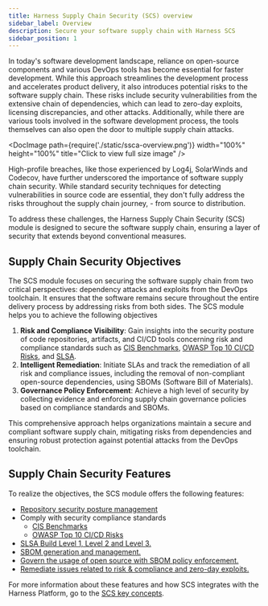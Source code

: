 ```yaml
---
title: Harness Supply Chain Security (SCS) overview
sidebar_label: Overview
description: Secure your software supply chain with Harness SCS
sidebar_position: 1
---
```


In today's software development landscape, reliance on open-source components and various DevOps tools has become essential for faster development. While this approach streamlines the development process and accelerates product delivery, it also introduces potential risks to the software supply chain. These risks include security vulnerabilities from the extensive chain of dependencies, which can lead to zero-day exploits, licensing discrepancies, and other attacks. Additionally, while there are various tools involved in the software development process, the tools themselves can also open the door to multiple supply chain attacks. 

<DocImage path={require('./static/ssca-overview.png')} width="100%" height="100%" title="Click to view full size image" />


High-profile breaches, like those experienced by Log4j, SolarWinds and Codecov, have further underscored the importance of software supply chain security. While standard security techniques for detecting vulnerabilities in source code are essential, they don't fully address the risks throughout the supply chain journey,  - from source to distribution.

To address these challenges, the Harness Supply Chain Security (SCS) module is designed to secure the software supply chain, ensuring a layer of security that extends beyond conventional measures.


## Supply Chain Security Objectives

The SCS module focuses on securing the software supply chain from two critical perspectives: dependency attacks and exploits from the DevOps toolchain. It ensures that the software remains secure throughout the entire delivery process by addressing risks from both sides. The SCS module helps you to achieve the following objectives



1. **Risk and Compliance Visibility**: Gain insights into the security posture of code repositories, artifacts, and CI/CD tools concerning risk and compliance standards such as [CIS Benchmarks](https://www.cisecurity.org/benchmark/software-supply-chain-security), [OWASP Top 10 CI/CD Risks](https://owasp.org/www-project-top-10-ci-cd-security-risks/), and [SLSA](https://slsa.dev/).
2. **Intelligent Remediation**: Initiate SLAs and track the remediation of all risk and compliance issues, including the removal of non-compliant open-source dependencies, using SBOMs (Software Bill of Materials).
1. **Governance Policy Enforcement**: Achieve a high level of security by collecting evidence and enforcing supply chain governance policies based on compliance standards and SBOMs.

This comprehensive approach helps organizations maintain a secure and compliant software supply chain, mitigating risks from dependencies and ensuring robust protection against potential attacks from the DevOps toolchain.


## Supply Chain Security Features

To realize the objectives, the SCS module offers the following features:



* [Repository security posture management](/docs/software-supply-chain-assurance/manage-risk-and-compliance/repository-security-posture-management-rspm)
* Comply with security compliance standards
    * [CIS Benchmarks](https://www.cisecurity.org/benchmark/software-supply-chain-security)
    * [OWASP Top 10 CI/CD Risks](https://owasp.org/www-project-top-10-ci-cd-security-risks/)
* [SLSA Build Level 1, Level 2 and Level 3.](https://developer.harness.io/docs/software-supply-chain-assurance/slsa/overview)
* [SBOM generation and management.](/docs/software-supply-chain-assurance/open-source-management/generate-sbom-for-repositories)
* [Govern the usage of open source with SBOM policy enforcement.](/docs/software-supply-chain-assurance/open-source-management/enforce-sbom-policies)
* [Remediate issues related to risk & compliance and zero-day exploits.](/docs/software-supply-chain-assurance/open-source-management/remediation-tracker/overview)

For more information about these features and how SCS integrates with the Harness Platform, go to the [SCS key concepts](/docs/software-supply-chain-assurance/get-started/key-concepts).
